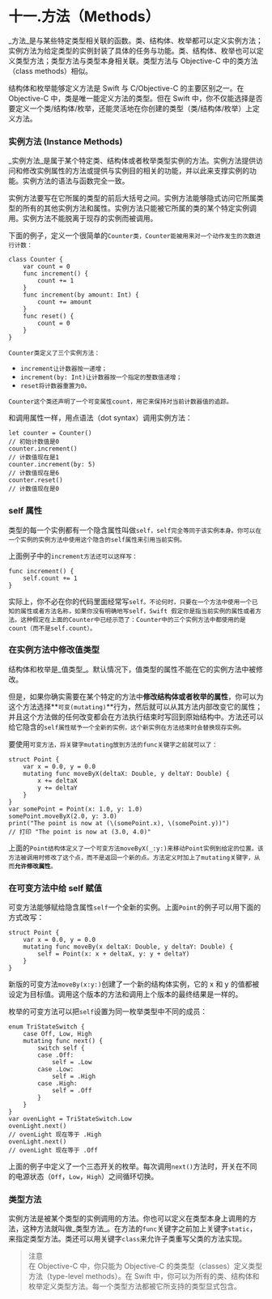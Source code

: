 # 十一.方法（Methods）

_方法_是与某些特定类型相关联的函数。类、结构体、枚举都可以定义实例方法；实例方法为给定类型的实例封装了具体的任务与功能。类、结构体、枚举也可以定义类型方法；类型方法与类型本身相关联。类型方法与 Objective-C 中的类方法（class methods）相似。

结构体和枚举能够定义方法是 Swift 与 C/Objective-C 的主要区别之一。在 Objective-C 中，类是唯一能定义方法的类型。但在 Swift 中，你不仅能选择是否要定义一个类/结构体/枚举，还能灵活地在你创建的类型（类/结构体/枚举）上定义方法。

### 实例方法 \(Instance Methods\)

_实例方法_是属于某个特定类、结构体或者枚举类型实例的方法。实例方法提供访问和修改实例属性的方法或提供与实例目的相关的功能，并以此来支撑实例的功能。实例方法的语法与函数完全一致。

实例方法要写在它所属的类型的前后大括号之间。实例方法能够隐式访问它所属类型的所有的其他实例方法和属性。实例方法只能被它所属的类的某个特定实例调用。实例方法不能脱离于现存的实例而被调用。

下面的例子，定义一个很简单的`Counter类，Counter能被用来对一个动作发生的次数进行计数：`

```
class Counter {
    var count = 0
    func increment() {
        count += 1
    }
    func increment(by amount: Int) {
        count += amount
    }
    func reset() {
        count = 0
    }
}
```

`Counter类定义了三个实例方法：`

* `increment让计数器按一递增；`
* `increment(by: Int)让计数器按一个指定的整数值递增；`
* `reset将计数器重置为0。`

`Counter这个类还声明了一个可变属性count，用它来保持对当前计数器值的追踪。`

和调用属性一样，用点语法（dot syntax）调用实例方法：

```
let counter = Counter()
// 初始计数值是0
counter.increment()
// 计数值现在是1
counter.increment(by: 5)
// 计数值现在是6
counter.reset()
// 计数值现在是0
```

### self 属性

类型的每一个实例都有一个隐含属性叫做`self，self完全等同于该实例本身。你可以在一个实例的实例方法中使用这个隐含的self属性来引用当前实例。`

上面例子中的`increment方法还可以这样写：`

```
func increment() {
    self.count += 1
}
```

实际上，你不必在你的代码里面经常写`self。不论何时，只要在一个方法中使用一个已知的属性或者方法名称，如果你没有明确地写self，Swift 假定你是指当前实例的属性或者方法。这种假定在上面的Counter中已经示范了：Counter中的三个实例方法中都使用的是count（而不是self.count）。`

### 在实例方法中修改值类型

结构体和枚举是_值类型_。默认情况下，值类型的属性不能在它的实例方法中被修改。

但是，如果你确实需要在某个特定的方法中**修改结构体或者枚举的属性**，你可以为这个方法选择**`可变(mutating)`**行为，然后就可以从其方法内部改变它的属性；并且这个方法做的任何改变都会在方法执行结束时写回到原始结构中。方法还可以给它隐含的`self属性赋予一个全新的实例，这个新实例在方法结束时会替换现存实例。`

要使用`可变方法，将关键字mutating放到方法的func关键字之前就可以了：`

```
struct Point {
    var x = 0.0, y = 0.0
    mutating func moveByX(deltaX: Double, y deltaY: Double) {
        x += deltaX
        y += deltaY
    }
}
var somePoint = Point(x: 1.0, y: 1.0)
somePoint.moveByX(2.0, y: 3.0)
print("The point is now at (\(somePoint.x), \(somePoint.y))")
// 打印 "The point is now at (3.0, 4.0)"
```

上面的`Point结构体定义了一个可变方法moveByX(_:y:)来移动Point实例到给定的位置。该方法被调用时修改了这个点，而不是返回一个新的点。方法定义时加上了mutating关键字，从而`**`允许修改属性`**`。`

### 在可变方法中给 self 赋值

可变方法能够赋给隐含属性`self`一个全新的实例。上面`Point`的例子可以用下面的方式改写：

```
struct Point {
    var x = 0.0, y = 0.0
    mutating func moveBy(x deltaX: Double, y deltaY: Double) {
        self = Point(x: x + deltaX, y: y + deltaY)
    }
}
```

新版的可变方法`moveBy(x:y:)`创建了一个新的结构体实例，它的 x 和 y 的值都被设定为目标值。调用这个版本的方法和调用上个版本的最终结果是一样的。

  
枚举的可变方法可以把`self`设置为同一枚举类型中不同的成员：

```
enum TriStateSwitch {
    case Off, Low, High
    mutating func next() {
        switch self {
        case .Off:
            self = .Low
        case .Low:
            self = .High
        case .High:
            self = .Off
        }
    }
}
var ovenLight = TriStateSwitch.Low
ovenLight.next()
// ovenLight 现在等于 .High
ovenLight.next()
// ovenLight 现在等于 .Off
```

上面的例子中定义了一个三态开关的枚举。每次调用`next()`方法时，开关在不同的电源状态（`Off`，`Low`，`High`）之间循环切换。

### 类型方法

实例方法是被某个类型的实例调用的方法。你也可以定义在类型本身上调用的方法，这种方法就叫做_类型方法_。在方法的`func`关键字之前加上关键字`static`，来指定类型方法。类还可以用关键字`class`来允许子类重写父类的方法实现。

> 注意  
> 在 Objective-C 中，你只能为 Objective-C 的类类型（classes）定义类型方法（type-level methods）。在 Swift 中，你可以为所有的类、结构体和枚举定义类型方法。每一个类型方法都被它所支持的类型显式包含。



